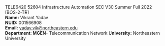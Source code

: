 TELE6420 52604 Infrastructure Automation SEC V30 Summer Full 2022 [BOS-2-TR]   
**Name:**  Vikrant Yadav <br />
**NUID:**  001566908 <br />
**Email:**  yadav.vik@northeastern.edu  <br />
**Department: MGEN-**  Telecommunication Network  **University:**  Northeastern University <br />